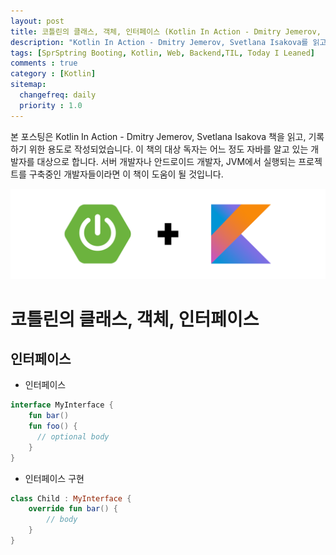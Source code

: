 ```yaml
---
layout: post
title: 코틀린의 클래스, 객체, 인터페이스 (Kotlin In Action - Dmitry Jemerov, Svetlana Isakova)
description: "Kotlin In Action - Dmitry Jemerov, Svetlana Isakova를 읽고 정리하기"
tags: [SprSptring Booting, Kotlin, Web, Backend,TIL, Today I Leaned]
comments : true
category : [Kotlin]
sitemap:
  changefreq: daily
  priority : 1.0
---
```


본 포스팅은 Kotlin In Action - Dmitry Jemerov, Svetlana Isakova 책을 읽고, 기록하기 위한 용도로 작성되었습니다. 이 책의 대상 독자는 어느 정도 자바를 알고 있는 개발자를 대상으로 합니다. 서버 개발자나 안드로이드 개발자, JVM에서 실행되는 프로젝트를 구축중인 개발자들이라면 이 책이 도움이 될 것입니다.


<img class="image fit" src="/post/images/logo/springKotlin.png">


# 코틀린의 클래스, 객체, 인터페이스

## 인터페이스


* 인터페이스

```kotlin
interface MyInterface {
    fun bar()
    fun foo() {
      // optional body
    }
}
```

* 인터페이스 구현

```kotlin
class Child : MyInterface {
    override fun bar() {
        // body
    }
}
```

```kotlin
```

```kotlin
```

```kotlin
```

```kotlin
```

```kotlin
```

```kotlin
```